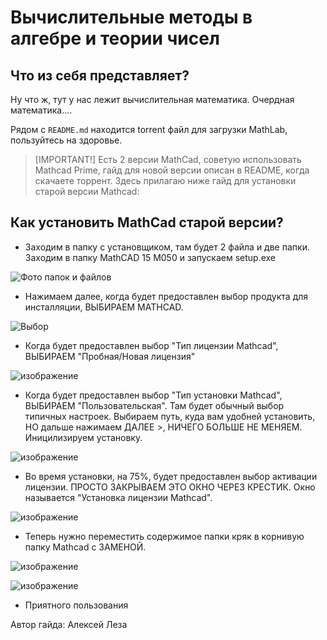 ﻿# Вычислительные методы в алгебре и теории чисел

## Что из себя представляет? 

Ну что ж, тут у нас лежит вычислительная математика. Очердная математика....

Рядом с `README.md` находится torrent файл для загрузки MathLab, пользуйтесь на здоровье. 

> [IMPORTANT!]
> Есть 2 версии MathCad, советую использовать Mathcad Prime, гайд для новой версии описан в README, когда скачаете торрент. 
> Здесь прилагаю ниже гайд для установки старой версии Mathcad:

## Как установить MathCad старой версии?

- Заходим в папку с установщиком, там будет 2 файла и две папки. Заходим в папку MathCAD 15 M050 и запускаем setup.exe

![Фото папок и файлов](https://github.com/user-attachments/assets/b4ee77db-aec3-467f-8d00-95a596d9daab)

- Нажимаем далее, когда будет предоставлен выбор продукта для инсталляции, ВЫБИРАЕМ MATHCAD.
  
![Выбор](https://github.com/user-attachments/assets/159ab5fc-bb57-4fa9-aaff-2af67e114fa1)

- Когда будет предоставлен выбор "Тип лицензии Mathcad", ВЫБИРАЕМ "Пробная/Новая лицензия"

![изображение](https://github.com/user-attachments/assets/f8a51432-cfe3-45f5-9084-3e4918e6c18f)

- Когда будет предоставлен выбор "Тип установки Mathcad", ВЫБИРАЕМ "Пользовательская". Там будет обычный выбор типичных настроек. Выбираем путь, куда вам удобней установить, НО дальше нажимаем ДАЛЕЕ >, НИЧЕГО БОЛЬШЕ НЕ МЕНЯЕМ. Иницилизируем установку.

![изображение](https://github.com/user-attachments/assets/7f84ea5d-a985-4a4d-a63b-4589def60974)

- Во время установки, на 75%, будет предоставлен выбор активации лицензии. ПРОСТО ЗАКРЫВАЕМ ЭТО ОКНО ЧЕРЕЗ КРЕСТИК. Окно называется "Установка лицензии Mathcad".

![изображение](https://github.com/user-attachments/assets/cf50a252-3be7-4301-817a-78faa8eb4c63)

- Теперь нужно переместить содержимое папки кряк в корнивую папку Mathcad с ЗАМЕНОЙ.

![изображение](https://github.com/user-attachments/assets/84c26dc5-5179-427c-88b0-9d3b27bdeaf7)

![изображение](https://github.com/user-attachments/assets/3008e1f4-934d-40a6-b155-50f6f56351dc)


- Приятного пользования

Автор гайда: Алексей Леза
